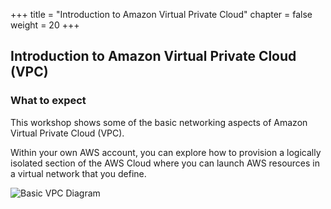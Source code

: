 +++
title = "Introduction to Amazon Virtual Private Cloud"
chapter = false
weight = 20
+++

## Introduction to Amazon Virtual Private Cloud (VPC)

### What to expect

This workshop shows some of the basic networking aspects of Amazon Virtual Private Cloud (VPC).

Within your own AWS account, you can explore how to provision a logically isolated section of the AWS Cloud where you can launch AWS resources in a virtual network that you define.

![Basic VPC Diagram](/images/vpc_intro_complete_diagram.png)
